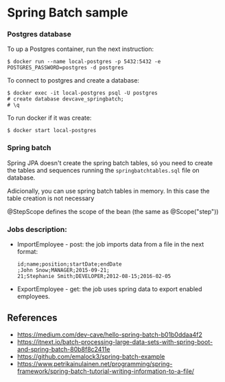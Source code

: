 # Spring Batch sample

### Postgres database

To up a Postgres container, run the next instruction:
```
$ docker run --name local-postgres -p 5432:5432 -e POSTGRES_PASSWORD=postgres -d postgres
``` 

To connect to postgres and create a database:

```
$ docker exec -it local-postgres psql -U postgres
# create database devcave_springbatch;
# \q      
```

To run docker if it was create:

```
$ docker start local-postgres
```

### Spring batch

Spring JPA doesn't create the spring batch tables, só you need to create the tables and sequences running the `springbatchtables.sql` file on database.

Adicionally, you can use spring batch tables in memory. In this case the table creation is not necessary 

@StepScope defines the scope of the bean (the same as @Scope("step")) 

### Jobs description:
- ImportEmployee - post: the job imports data from a file in the next format:
    ```csv
    id;name;position;startDate;endDate
    ;John Snow;MANAGER;2015-09-21;
    21;Stephanie Smith;DEVELOPER;2012-08-15;2016-02-05
    ```
- ExportEmployee - get: the job uses spring data to export enabled employees.


## References

- https://medium.com/dev-cave/hello-spring-batch-b01b0ddaa4f2
- https://itnext.io/batch-processing-large-data-sets-with-spring-boot-and-spring-batch-80b8f8c2411e
- https://github.com/emalock3/spring-batch-example
- https://www.petrikainulainen.net/programming/spring-framework/spring-batch-tutorial-writing-information-to-a-file/
  